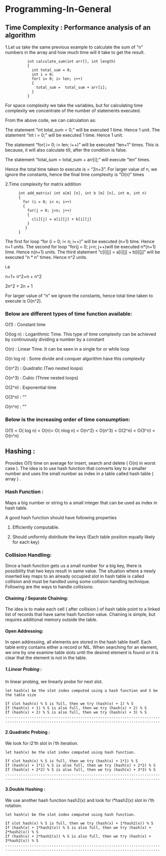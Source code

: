 # Programming-In-General
## Time Complexity : Performance analysis of an algorithm
1.Let us take the same previous example to calculate the sum of “n” numbers in the array and how much time will it take to get the result.


              int calculate_sum(int arr[], int length)
              {
                int total_sum = 0;
                int i = 0;
                for( i= 0; i< len; i++)
                {
                  total_sum =  total_sum + arr[i];
                }
              }


For space complexity we take the variables, but for calculating time complexity we concentrate of the number of statements executed.

From the above code, we can calculation as:

The statement “int total_sum = 0;” will be executed 1 time. Hence 1 unit.
The statement “int i = 0;” will be executed 1 time. Hence 1 unit.

The statement “for( i= 0; i< len; i++)” will be executed “len+1” times. This is because, it will also calculate till, after the condition is false.

The statement “total_sum = total_sum + arr[i];” will execute “len” times.

Hence the total time taken to execute is = “2n+3”. For larger value of n, we ignore the constants, hence the final time complexity is “O(n)” times

2.Time complexity for matrix addition


          int add_matrix( int a[m] [n], int b [m] [n], int m, int n)
          {
            for (i = 0; i< n; i++)
            {
              for(j = 0; j<n; j++)
              {
                c[i][j] = a[i][j] + b[i][j]
              }
             }
          }
          
The first for loop “for (i = 0; i< n; i++)” will be executed (n+1) time. Hence n+1 units.
The second for loop “for(j = 0; j<n; j++)will be executed n*(n+1) time. Hence n(n+1) units.
The third statement “c[i][j] = a[i][j] + b[i][j]” will be executed “n * n” times. Hence n^2 units.

i.e

n+1+ n^2+n + n^2

2n^2 + 2n + 1

For larger value of “n” we ignore the constants, hence total time taken to execute is O(n^2).

### Below are different types of time function available:

O(1) : Constant time

O(log n) : Logarithmic Time. This type of time complexity can be achieved by continuously dividing a number by a constant

O(n) : Linear Time. It can be seen in a single for or while loop

O(n log n) : Some divide and conquer algorithm have this complexity

O(n^2) : Quadratic (Two nested loops)

O(n^3) : Cubic (Three nested loops)

O(2^n) : Exponential time

O(3^n) :      ""

O(n^n) :      ""

### Below is the increasing order of time consumption:

O(1) < O( log n) < O(n)< O( nlog n) < O(n^2) < O(n^3) < O(2^n) < O(3^n) < O(n^n)


## Hashing : 

Provides O(1) time on average for insert, search and delete ( O(n) in worst case ).
The idea is to use hash function that converts key to a smaller number and uses the small number as index in a table called hash table ( array ) .

### Hash Function : 

Maps a big number or string to a small integer that can be used as index in hash table.

A good hash function should have following properties

1) Efficiently computable.

2) Should uniformly distribute the keys (Each table position equally likely for each key)

### Collision Handling: 

Since a hash function gets us a small number for a big key, there is possibility that two keys result in same value. The situation where a newly inserted key maps to an already occupied slot in hash table is called collision and must be handled using some collision handling technique. Following are the ways to handle collisions:

#### Chaining / Separate Chaining:

The idea is to make each cell ( after collision ) of hash table point to a linked list of records that have same hash function value. Chaining is simple, but requires additional memory outside the table.

#### Open Addressing: 

In open addressing, all elements are stored in the hash table itself. Each table entry contains either a record or NIL. When searching for an element, we one by one examine table slots until the desired element is found or it is clear that the element is not in the table.

##### 1.Linear Probing : 

In linear probing, we linearly probe for next slot. 

    let hash(x) be the slot index computed using a hash function and S be the table size
    
    If slot hash(x) % S is full, then we try (hash(x) + 1) % S
    If (hash(x) + 1) % S is also full, then we try (hash(x) + 2) % S
    If (hash(x) + 2) % S is also full, then we try (hash(x) + 3) % S 
    ...............................................................................
    ...............................................................................


#### 2.Quadratic Probing : 

We look for i2‘th slot in i’th iteration. 

    let hash(x) be the slot index computed using hash function.  
    
    If slot hash(x) % S is full, then we try (hash(x) + 1*1) % S
    If (hash(x) + 1*1) % S is also full, then we try (hash(x) + 2*2) % S
    If (hash(x) + 2*2) % S is also full, then we try (hash(x) + 3*3) % S
    ...............................................................................
    ...............................................................................

#### 3.Double Hashing : 

We use another hash function hash2(x) and look for i*hash2(x) slot in i’th rotation. 

    let hash(x) be the slot index computed using hash function.
    
    If slot hash(x) % S is full, then we try (hash(x) + 1*hash2(x)) % S
    If (hash(x) + 1*hash2(x)) % S is also full, then we try (hash(x) + 2*hash2(x)) % S
    If (hash(x) + 2*hash2(x)) % S is also full, then we try (hash(x) + 3*hash2(x)) % S
    ...............................................................................
    ...............................................................................

